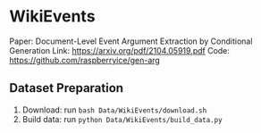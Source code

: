 # WikiEvents

Paper: Document-Level Event Argument Extraction by Conditional Generation
Link: https://arxiv.org/pdf/2104.05919.pdf
Code: https://github.com/raspberryice/gen-arg

## Dataset Preparation

1. Download: run `bash Data/WikiEvents/download.sh`
2. Build data: run `python Data/WikiEvents/build_data.py`
